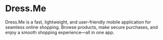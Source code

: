 # Dress.Me
Dress.Me is a fast, lightweight, and user-friendly mobile application for seamless online shopping. Browse products, make secure purchases, and enjoy a smooth shopping experience—all in one app.
